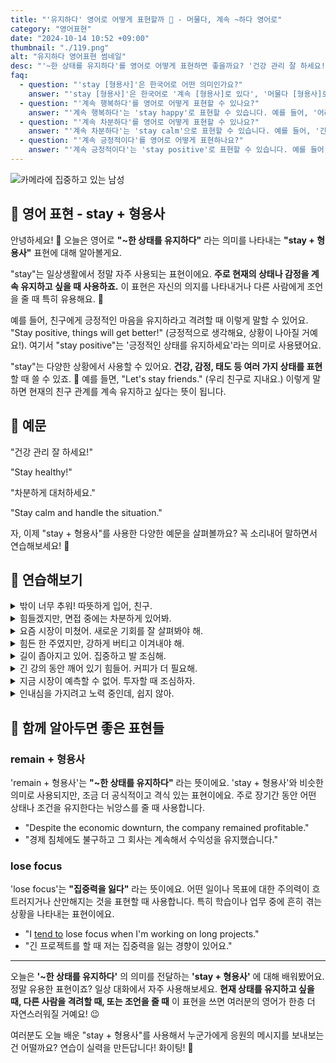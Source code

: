 ```yaml
---
title: "'유지하다' 영어로 어떻게 표현할까 🏡 - 머물다, 계속 ~하다 영어로"
category: "영어표현"
date: "2024-10-14 10:52 +09:00"
thumbnail: "./119.png"
alt: "유지하다 영어표현 썸네일"
desc: "'~한 상태를 유지하다'를 영어로 어떻게 표현하면 좋을까요? '건강 관리 잘 하세요!', '차분하게 대처하세요.'와 같은 표현들을 영어로 표현하는 법을 배워봅시다. 다양한 예문을 통해서 연습하고 본인의 표현으로 만들어 보세요."
faq:
  - question: "'stay [형용사]'은 한국어로 어떤 의미인가요?"
    answer: "'stay [형용사]'은 한국어로 '계속 [형용사]로 있다', '머물다 [형용사]로' 등의 의미로 해석될 수 있습니다. 이는 어떤 상태나 감정을 지속적으로 유지하는 것을 나타냅니다."
  - question: "'계속 행복하다'를 영어로 어떻게 표현할 수 있나요?"
    answer: "'계속 행복하다'는 'stay happy'로 표현할 수 있습니다. 예를 들어, '어려운 시기에도 계속 행복하길 바래'는 'I hope you stay happy even during tough times'로 말할 수 있습니다."
  - question: "'계속 차분하다'를 영어로 어떻게 표현할 수 있나요?"
    answer: "'계속 차분하다'는 'stay calm'으로 표현할 수 있습니다. 예를 들어, '긴장하지 말고 계속 차분하게 있어'는 'Don't be nervous and stay calm'으로 말할 수 있습니다."
  - question: "'계속 긍정적이다'를 영어로 어떻게 표현하나요?"
    answer: "'계속 긍정적이다'는 'stay positive'로 표현할 수 있습니다. 예를 들어, '어떤 일이 있어도 계속 긍정적으로 생각해'는 'No matter what happens, stay positive'로 표현할 수 있습니다."
---
```


![카메라에 집중하고 있는 남성](./119-1.jpg)

## 🌟 영어 표현 - stay + 형용사

안녕하세요! 👋 오늘은 영어로 **"~한 상태를 유지하다"** 라는 의미를 나타내는 **"stay + 형용사"** 표현에 대해 알아볼게요.

"stay"는 일상생활에서 정말 자주 사용되는 표현이에요. **주로 현재의 상태나 감정을 계속 유지하고 싶을 때 사용하죠.** 이 표현은 자신의 의지를 나타내거나 다른 사람에게 조언을 줄 때 특히 유용해요. 💪

예를 들어, 친구에게 긍정적인 마음을 유지하라고 격려할 때 이렇게 말할 수 있어요. "Stay positive, things will get better!" (긍정적으로 생각해요, 상황이 나아질 거예요!). 여기서 "stay positive"는 '긍정적인 상태를 유지하세요'라는 의미로 사용됐어요.

"stay"는 다양한 상황에서 사용할 수 있어요. **건강, 감정, 태도 등 여러 가지 상태를 표현**할 때 쓸 수 있죠. 🌈 예를 들면, "Let's stay friends." (우리 친구로 지내요.) 이렇게 말하면 현재의 친구 관계를 계속 유지하고 싶다는 뜻이 됩니다.

<script async src="https://pagead2.googlesyndication.com/pagead/js/adsbygoogle.js?client=ca-pub-1465612013356152"
     crossorigin="anonymous"></script>
<!-- engple-horizontal-ad -->

<ins class="adsbygoogle"
     style="display:block"
     data-ad-client="ca-pub-1465612013356152"
     data-ad-slot="2106896038"
     data-ad-format="auto"
     data-full-width-responsive="true"></ins>

<script>
     (adsbygoogle = window.adsbygoogle || []).push({});
</script>

## 📖 예문

"건강 관리 잘 하세요!"

"Stay healthy!"

"차분하게 대처하세요."

"Stay calm and handle the situation."

자, 이제 "stay + 형용사"를 사용한 다양한 예문을 살펴볼까요? 꼭 소리내어 말하면서 연습해보세요! 🚀

## 💬 연습해보기

<details>
<summary>밖이 너무 추워! 따뜻하게 입어, 친구.</summary>
<span>It's freezing out there! Stay warm, buddy.</span>
</details>

<details>
<summary>힘들겠지만, 면접 중에는 차분하게 있어봐.</summary>
<span>I know it's <a href="/blog/in-english/183.tough/">tough</a>, but try to stay calm during the interview.</span>
</details>

<details>
<summary>요즘 시장이 미쳤어. 새로운 기회를 잘 살펴봐야 해.</summary>
<span>The market's been crazy lately. We need to stay alert for any new opportunities.</span>
</details>

<details>
<summary>힘든 한 주였지만, 강하게 버티고 이겨내야 해.</summary>
<span>It's been a rough week, but we've gotta stay strong and push through.</span>
</details>

<details>
<summary>길이 좁아지고 있어. 집중하고 발 조심해.</summary>
<span>The path is getting narrower. Stay focused and watch your step.</span>
</details>

<details>
<summary>긴 강의 동안 깨어 있기 힘들어. 커피가 더 필요해.</summary>
<span>It's hard to stay awake during these long lectures. I need more coffee.</span>
</details>

<details>
<summary>지금 시장이 예측할 수 없어. 투자할 때 조심하자.</summary>
<span>The market's unpredictable right now. Let's stay cautious with our investments.</span>
</details>

<details>
<summary>인내심을 가지려고 노력 중인데, 쉽지 않아.</summary>
<span>I'm doing my best to stay patient, but it's not easy.</span>
</details>

## 🤝 함께 알아두면 좋은 표현들

### remain + 형용사

'remain + 형용사'는 **"~한 상태를 유지하다"** 라는 뜻이에요. 'stay + 형용사'와 비슷한 의미로 사용되지만, 조금 더 공식적이고 격식 있는 표현이에요. 주로 장기간 동안 어떤 상태나 조건을 유지한다는 뉘앙스를 줄 때 사용합니다.

- "Despite the economic downturn, the company remained profitable."
- "경제 침체에도 불구하고 그 회사는 계속해서 수익성을 유지했습니다."

### lose focus

'lose focus'는 **"집중력을 잃다"** 라는 뜻이에요. 어떤 일이나 목표에 대한 주의력이 흐트러지거나 산만해지는 것을 표현할 때 사용합니다. 특히 학습이나 업무 중에 흔히 겪는 상황을 나타내는 표현이에요.

- "I [tend to](/blog/in-english/259.tend-to/) lose focus when I'm working on long projects."
- "긴 프로젝트를 할 때 저는 집중력을 잃는 경향이 있어요."

---

오늘은 **'~한 상태를 유지하다'** 의 의미를 전달하는 **'stay + 형용사'** 에 대해 배워봤어요. 정말 유용한 표현이죠? 일상 대화에서 자주 사용해보세요. **현재 상태를 유지하고 싶을 때, 다른 사람을 격려할 때, 또는 조언을 줄 때** 이 표현을 쓰면 여러분의 영어가 한층 더 자연스러워질 거예요! 😉

여러분도 오늘 배운 "stay + 형용사"를 사용해서 누군가에게 응원의 메시지를 보내보는 건 어떨까요? 연습이 실력을 만든답니다! 화이팅! 💪
